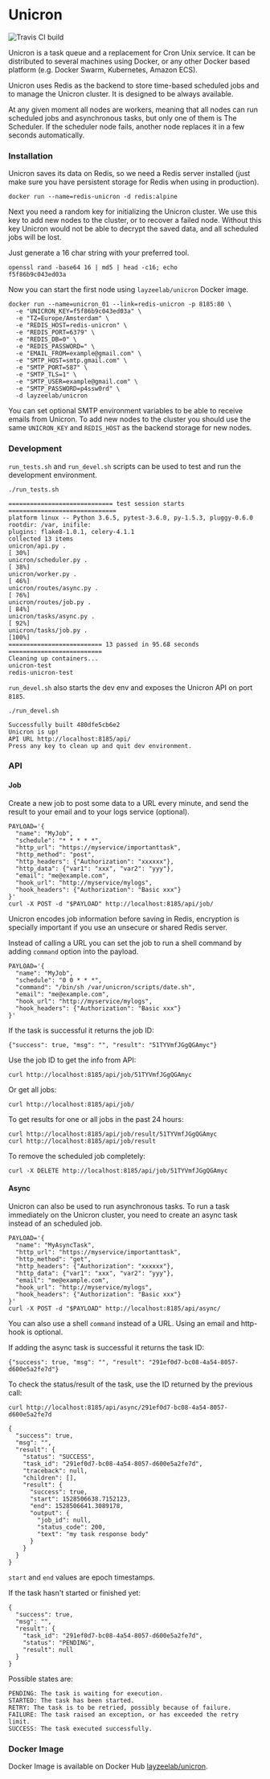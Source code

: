 # Unicron

![Travis CI build](https://travis-ci.com/layzeelab/unicron.svg?branch=master)

Unicron is a task queue and a replacement for Cron Unix service. It can be distributed to several machines using Docker, or any other Docker based platform (e.g. Docker Swarm, Kubernetes, Amazon ECS).

Unicron uses Redis as the backend to store time-based scheduled jobs and to manage the Unicron cluster. It is designed to be always available.

At any given moment all nodes are workers, meaning that all nodes can run scheduled jobs and asynchronous tasks, but only one of them is The Scheduler. If the scheduler node fails, another node replaces it in a few seconds automatically.

### Installation
Unicron saves its data on Redis, so we need a Redis server installed (just make sure you have persistent storage for Redis when using in production).
```
docker run --name=redis-unicron -d redis:alpine
```

Next you need a random key for initializing the Unicron cluster. We use this key to add new nodes to the cluster, or to recover a failed node. Without this key Unicron would not be able to decrypt the saved data, and all scheduled jobs will be lost.

Just generate a 16 char string with your preferred tool.
```
openssl rand -base64 16 | md5 | head -c16; echo
f5f86b9c043ed03a
```

Now you can start the first node using `layzeelab/unicron` Docker image.
```
docker run --name=unicron_01 --link=redis-unicron -p 8185:80 \
  -e "UNICRON_KEY=f5f86b9c043ed03a" \
  -e "TZ=Europe/Amsterdam" \
  -e "REDIS_HOST=redis-unicron" \
  -e "REDIS_PORT=6379" \
  -e "REDIS_DB=0" \
  -e "REDIS_PASSWORD=" \
  -e "EMAIL_FROM=example@gmail.com" \
  -e "SMTP_HOST=smtp.gmail.com" \
  -e "SMTP_PORT=587" \
  -e "SMTP_TLS=1" \
  -e "SMTP_USER=example@gmail.com" \
  -e "SMTP_PASSWORD=p4ssw0rd" \
  -d layzeelab/unicron
```
You can set optional SMTP environment variables to be able to receive emails from Unicron.
To add new nodes to the cluster you should use the same `UNICRON_KEY` and `REDIS_HOST` as the backend storage for new nodes.


### Development
`run_tests.sh` and `run_devel.sh` scripts can be used to test and run the development environment.

```
./run_tests.sh

============================= test session starts ==============================
platform linux -- Python 3.6.5, pytest-3.6.0, py-1.5.3, pluggy-0.6.0
rootdir: /var, inifile:
plugins: flake8-1.0.1, celery-4.1.1
collected 13 items
unicron/api.py .                                                         [ 30%]
unicron/scheduler.py .                                                   [ 38%]
unicron/worker.py .                                                      [ 46%]
unicron/routes/async.py .                                                [ 76%]
unicron/routes/job.py .                                                  [ 84%]
unicron/tasks/async.py .                                                 [ 92%]
unicron/tasks/job.py .                                                   [100%]
========================== 13 passed in 95.68 seconds ==========================
Cleaning up containers...
unicron-test
redis-unicron-test
```

`run_devel.sh` also starts the dev env and exposes the Unicron API on port `8185`.
```
./run_devel.sh

Successfully built 480dfe5cb6e2
Unicron is up!
API URL http://localhost:8185/api/
Press any key to clean up and quit dev environment.
```

### API

#### Job
Create a new job to post some data to a URL every minute, and send the result to your email and to your logs service (optional).
```
PAYLOAD='{
  "name": "MyJob",
  "schedule": "* * * * *",
  "http_url": "https://myservice/importanttask",
  "http_method": "post",
  "http_headers": {"Authorization": "xxxxxx"},
  "http_data": {"var1": "xxx", "var2": "yyy"},
  "email": "me@example.com",
  "hook_url": "http://myservice/mylogs",
  "hook_headers": {"Authorization": "Basic xxx"}
}'
curl -X POST -d "$PAYLOAD" http://localhost:8185/api/job/
```
Unicron encodes job information before saving in Redis, encryption is specially important if you use an unsecure or shared Redis server.

Instead of calling a URL you can set the job to run a shell command by adding `command` option into the payload.
```
PAYLOAD='{
  "name": "MyJob",
  "schedule": "0 0 * * *",
  "command": "/bin/sh /var/unicron/scripts/date.sh",
  "email": "me@example.com",
  "hook_url": "http://myservice/mylogs",
  "hook_headers": {"Authorization": "Basic xxx"}
}'
```

If the task is successful it returns the job ID:
```
{"success": true, "msg": "", "result": "51TYVmfJGgQGAmyc"}
```

Use the job ID to get the info from API:
```
curl http://localhost:8185/api/job/51TYVmfJGgQGAmyc
```

Or get all jobs:
```
curl http://localhost:8185/api/job/
```

To get results for one or all jobs in the past 24 hours:
```
curl http://localhost:8185/api/job/result/51TYVmfJGgQGAmyc
curl http://localhost:8185/api/job/result
```

To remove the scheduled job completely:
```
curl -X DELETE http://localhost:8185/api/job/51TYVmfJGgQGAmyc
```

#### Async
Unicron can also be used to run asynchronous tasks. To run a task immediately on the Unicron cluster, you need to create an async task instead of an scheduled job.
```
PAYLOAD='{
  "name": "MyAsyncTask",
  "http_url": "https://myservice/importanttask",
  "http_method": "get",
  "http_headers": {"Authorization": "xxxxxx"},
  "http_data": {"var1": "xxx", "var2": "yyy"},
  "email": "me@example.com",
  "hook_url": "http://myservice/mylogs",
  "hook_headers": {"Authorization": "Basic xxx"}
}'
curl -X POST -d "$PAYLOAD" http://localhost:8185/api/async/
```
You can also use a shell `command` instead of a URL. Using an email and http-hook is optional.

If adding the async task is successful it returns the task ID:
```
{"success": true, "msg": "", "result": "291ef0d7-bc08-4a54-8057-d600e5a2fe7d"}
```

To check the status/result of the task, use the ID returned by the previous call:
```
curl http://localhost:8185/api/async/291ef0d7-bc08-4a54-8057-d600e5a2fe7d

{
  "success": true,
  "msg": "",
  "result": {
    "status": "SUCCESS",
    "task_id": "291ef0d7-bc08-4a54-8057-d600e5a2fe7d",
    "traceback": null,
    "children": [],
    "result": {
      "success": true,
      "start": 1528506638.7152123,
      "end": 1528506641.3089178,
      "output": {
        "job_id": null,
        "status_code": 200,
        "text": "my task response body"
      }
    }
  }
}
```
`start` and `end` values are epoch timestamps.

If the task hasn't started or finished yet:
```
{
  "success": true,
  "msg": "",
  "result": {
    "task_id": "291ef0d7-bc08-4a54-8057-d600e5a2fe7d",
    "status": "PENDING",
    "result": null
  }
}
```

Possible states are:
```
PENDING: The task is waiting for execution.
STARTED: The task has been started.
RETRY: The task is to be retried, possibly because of failure.
FAILURE: The task raised an exception, or has exceeded the retry limit.
SUCCESS: The task executed successfully.
```

### Docker Image
Docker Image is available on Docker Hub [layzeelab/unicron](https://hub.docker.com/r/layzeelab/unicron/).
